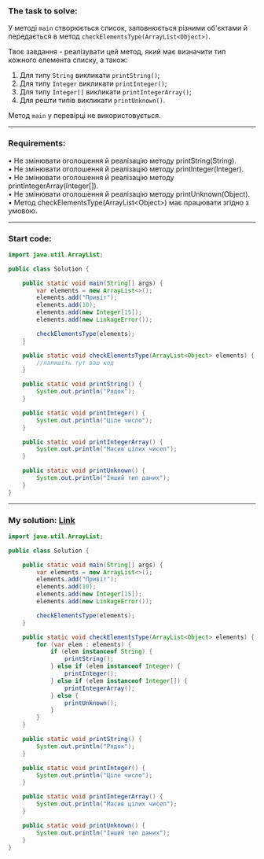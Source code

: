 ### **The task to solve:**  

У методі `main` створюється список, заповнюється різними об'єктами й передається в метод `checkElementsType(ArrayList<Object>)`.  

Твоє завдання - реалізувати цей метод, який має визначити тип кожного елемента списку, а також:
1. Для типу `String` викликати `printString()`;
2. Для типу `Integer` викликати `printInteger()`;
3. Для типу `Integer[]` викликати `printIntegerArray()`;
4. Для решти типів викликати `printUnknown()`.

Метод `main` у перевірці не використовується.

---

### **Requirements:**  

• Не змінювати оголошення й реалізацію методу printString(String).  
• Не змінювати оголошення й реалізацію методу printInteger(Integer).  
• Не змінювати оголошення й реалізацію методу printIntegerArray(Integer[]).  
• Не змінювати оголошення й реалізацію методу printUnknown(Object).  
• Метод checkElementsType(ArrayList\<Object\>) має працювати згідно з умовою.  

---

### **Start code:**  

```java
import java.util.ArrayList;

public class Solution {

    public static void main(String[] args) {
        var elements = new ArrayList<>();
        elements.add("Привіт");
        elements.add(10);
        elements.add(new Integer[15]);
        elements.add(new LinkageError());

        checkElementsType(elements);
    }

    public static void checkElementsType(ArrayList<Object> elements) {
        //напишіть тут ваш код
    }

    public static void printString() {
        System.out.println("Рядок");
    }

    public static void printInteger() {
        System.out.println("Ціле число");
    }                     

    public static void printIntegerArray() {
        System.out.println("Масив цілих чисел");
    }

    public static void printUnknown() {
        System.out.println("Інший тип даних");
    }
}
```

---

### **My solution: [Link](./src/Solution.java)**  

```java
import java.util.ArrayList;

public class Solution {

    public static void main(String[] args) {
        var elements = new ArrayList<>();
        elements.add("Привіт");
        elements.add(10);
        elements.add(new Integer[15]);
        elements.add(new LinkageError());

        checkElementsType(elements);
    }

    public static void checkElementsType(ArrayList<Object> elements) {
        for (var elem : elements) {
            if (elem instanceof String) {
                printString();
            } else if (elem instanceof Integer) {
                printInteger();
            } else if (elem instanceof Integer[]) {
                printIntegerArray();
            } else {
                printUnknown();
            }
        }
    }

    public static void printString() {
        System.out.println("Рядок");
    }

    public static void printInteger() {
        System.out.println("Ціле число");
    }                     

    public static void printIntegerArray() {
        System.out.println("Масив цілих чисел");
    }

    public static void printUnknown() {
        System.out.println("Інший тип даних");
    }
}
```
